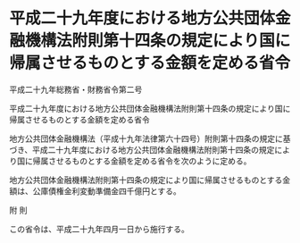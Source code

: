 # 平成二十九年度における地方公共団体金融機構法附則第十四条の規定により国に帰属させるものとする金額を定める省令

平成二十九年総務省・財務省令第二号

平成二十九年度における地方公共団体金融機構法附則第十四条の規定により国に帰属させるものとする金額を定める省令

地方公共団体金融機構法（平成十九年法律第六十四号）附則第十四条の規定に基づき、平成二十九年度における地方公共団体金融機構法附則第十四条の規定により国に帰属させるものとする金額を定める省令を次のように定める。

地方公共団体金融機構法附則第十四条の規定により国に帰属させるものとする金額は、公庫債権金利変動準備金四千億円とする。

附 則

この省令は、平成二十九年四月一日から施行する。

